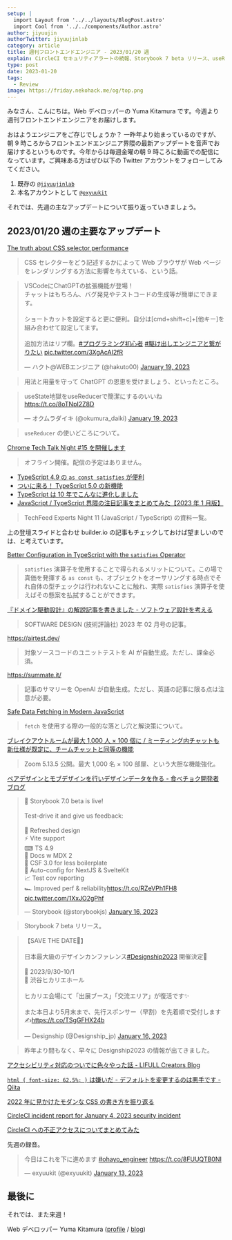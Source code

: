 ```yaml
---
setup: |
  import Layout from '../../layouts/BlogPost.astro'
  import Cool from '../../components/Author.astro'
author: jiyuujin
authorTwitter: jiyuujinlab
category: article
title: 週刊フロントエンドエンジニア - 2023/01/20 週
explain: CircleCI セキュリティアラートの続報、Storybook 7 beta リリース、useReducer を使いどころ、satisfies 演算子のメリット、fetch 関数の罠
type: post
date: 2023-01-20
tags:
  - Review
image: https://friday.nekohack.me/og/top.png
---
```


みなさん、こんにちは。Web デベロッパーの Yuma Kitamura です。今週より週刊フロントエンドエンジニアをお届けします。

おはようエンジニアをご存じでしょうか？ 一昨年より始まっているのですが、朝 9 時ころからフロントエンドエンジニア界隈の最新アップデートを音声でお届けするというものです。今年からは毎週金曜の朝 9 時ころに動画での配信になっています。ご興味ある方はぜひ以下の Twitter アカウントをフォローしてみてください。

1. 既存の [`@jiyuujinlab`](https://twitter.com/jiyuujinlab)
2. 本名アカウントとして [`@exyuukit`](https://twitter.com/exyuukit)

それでは、先週の主なアップデートについて振り返っていきましょう。

## 2023/01/20 週の主要なアップデート

[The truth about CSS selector performance](https://blogs.windows.com/msedgedev/2023/01/17/the-truth-about-css-selector-performance/)

> CSS セレクターをどう記述するかによって Web ブラウザが Web ページをレンダリングする方法に影響を与えている、という話。

<blockquote class="twitter-tweet"><p lang="ja" dir="ltr">VSCodeにChatGPTの拡張機能が登場！<br>チャットはもちろん、バグ発見やテストコードの生成等が簡単にできます。<br><br>ショートカットを設定すると更に便利。自分は[cmd+shift+c]+[他キー]を組み合わせて設定してます。<br><br>追加方法はリプ欄。<a href="https://twitter.com/hashtag/%E3%83%97%E3%83%AD%E3%82%B0%E3%83%A9%E3%83%9F%E3%83%B3%E3%82%B0%E5%88%9D%E5%BF%83%E8%80%85?src=hash&amp;ref_src=twsrc%5Etfw">#プログラミング初心者</a> <a href="https://twitter.com/hashtag/%E9%A7%86%E3%81%91%E5%87%BA%E3%81%97%E3%82%A8%E3%83%B3%E3%82%B8%E3%83%8B%E3%82%A2%E3%81%A8%E7%B9%8B%E3%81%8C%E3%82%8A%E3%81%9F%E3%81%84?src=hash&amp;ref_src=twsrc%5Etfw">#駆け出しエンジニアと繋がりたい</a> <a href="https://t.co/3XgAcAI2fR">pic.twitter.com/3XgAcAI2fR</a></p>&mdash; ハクト@WEBエンジニア (@hakuto00) <a href="https://twitter.com/hakuto00/status/1615918041006759938?ref_src=twsrc%5Etfw">January 19, 2023</a></blockquote> <script async src="https://platform.twitter.com/widgets.js" charset="utf-8"></script>

> 用法と用量を守って ChatGPT の恩恵を受けましょう、といったところ。

<blockquote class="twitter-tweet"><p lang="ja" dir="ltr">useState地獄をuseReducerで簡潔にするのいいね<a href="https://t.co/8oTNpI2Z8D">https://t.co/8oTNpI2Z8D</a></p>&mdash; オクムラダイキ (@okumura_daiki) <a href="https://twitter.com/okumura_daiki/status/1615903927446425601?ref_src=twsrc%5Etfw">January 19, 2023</a></blockquote> <script async src="https://platform.twitter.com/widgets.js" charset="utf-8"></script>

> `useReducer` の使いどころについて。

[Chrome Tech Talk Night #15 を開催します](https://developers-jp.googleblog.com/2023/01/chrome-tech-talk-night-15.html)

> オフライン開催。配信の予定はありません。

- [TypeScript 4.9 の `as const satisfies` が便利](https://speakerdeck.com/tonkotsuboy_com/typescript-4-dot-9noas-const-satisfiesgabian-li-160d825b-7765-4c2b-945d-bb72cc389557)
- [ついに来る！ TypeScript 5.0 の新機能](https://speakerdeck.com/uhyo/tuinilai-ru-typescript5-dot-0noxin-ji-neng)
- [TypeScript は 10 年でこんなに進化しました](https://speakerdeck.com/okunokentaro/techfeed-experts-night-11)
- [JavaScript / TypeScript 界隈の注目記事をまとめてみた【2023 年 1 月版】](https://techfeed.io/entries/63c7b917b1914438d58f5b47)

> TechFeed Experts Night 11 (JavaScript / TypeScript) の資料一覧。

上の登壇スライドと合わせ builder.io の記事もチェックしておけば望ましいのでは、と考えています。

[Better Configuration in TypeScript with the `satisfies` Operator](https://www.builder.io/blog/satisfies-operator)

> `satisfies` 演算子を使用することで得られるメリットについて。この場で真価を発揮する `as const` も、オブジェクトをオーサリングする時点でそれ自体の型チェックは行われないことに触れ、実際 `satisfies` 演算子を使えばその懸案を払拭することができます。

[『ドメイン駆動設計』の解説記事を書きました - ソフトウェア設計を考える](https://masuda220.hatenablog.com/entry/2023/01/18/132316)

> SOFTWARE DESIGN (技術評論社) 2023 年 02 月号の記事。

https://airtest.dev/

> 対象ソースコードのユニットテストを AI が自動生成。ただし、課金必須。

https://summate.it/

> 記事のサマリーを OpenAI が自動生成。ただし、英語の記事に限る点は注意が必要。

[Safe Data Fetching in Modern JavaScript](https://www.builder.io/blog/safe-data-fetching)

> `fetch` を使用する際の一般的な落とし穴と解決策について。

[ブレイクアウトルームが最大 1,000 人 × 100 個に / ミーティング内チャットも新仕様が既定に、チームチャットと同等の機能](https://forest.watch.impress.co.jp/docs/news/1470937.html)

> Zoom 5.13.5 公開。最大 1,000 名 × 100 部屋、という大胆な機能強化。

[ペアデザインとモブデザインを行いデザインデータを作る - 食べチョク開発者ブログ](https://tech.tabechoku.com/entry/design-review-2023)

<blockquote class="twitter-tweet"><p lang="en" dir="ltr">🚀 Storybook 7.0 beta is live! <br><br>Test-drive it and give us feedback:<br><br>🎨 Refreshed design<br>⚡ Vite support<br>⌨ TS 4.9<br>📝 Docs w MDX 2<br>🔖 CSF 3.0 for less boilerplate<br>🎁 Auto-config for NextJS &amp; SvelteKit <br>📈 Test cov reporting<br>🏎️ Improved perf &amp; reliability<a href="https://t.co/RZeVPh1FH8">https://t.co/RZeVPh1FH8</a> <a href="https://t.co/1XxJO2gPhf">pic.twitter.com/1XxJO2gPhf</a></p>&mdash; Storybook (@storybookjs) <a href="https://twitter.com/storybookjs/status/1615016324379410438?ref_src=twsrc%5Etfw">January 16, 2023</a></blockquote> <script async src="https://platform.twitter.com/widgets.js" charset="utf-8"></script>

> Storybook 7 beta リリース。

<blockquote class="twitter-tweet"><p lang="ja" dir="ltr">【SAVE THE DATE🎁】<br><br>日本最大級のデザインカンファレンス<a href="https://twitter.com/hashtag/Designship2023?src=hash&amp;ref_src=twsrc%5Etfw">#Designship2023</a> 開催決定🚀<br><br>📅 2023/9/30-10/1<br>📍 渋谷ヒカリエホール<br><br>ヒカリエ会場にて「出展ブース」「交流エリア」が復活です✨<br><br>また本日より5月末まで、先行スポンサー（早割）を先着順で受付します✍️<a href="https://t.co/TSgGFHX24b">https://t.co/TSgGFHX24b</a></p>&mdash; Designship (@Designship_jp) <a href="https://twitter.com/Designship_jp/status/1614800759383810048?ref_src=twsrc%5Etfw">January 16, 2023</a></blockquote> <script async src="https://platform.twitter.com/widgets.js" charset="utf-8"></script>

> 昨年より間もなく、早々に Designship2023 の情報が出てきました。

[アクセシビリティ対応のついでに色々やった話 - LIFULL Creators Blog](https://www.lifull.blog/entry/2023/01/16/090000)

[`html { font-size: 62.5%; }` は嫌いだ - デフォルトを変更するのは悪手です - Qiita](https://qiita.com/mrd-takahashi/items/8396d84bd2c52ab1cf3e)

[2022 年に見かけたモダンな CSS の書き方を振り返る](https://zenn.dev/taku_matsunaga/articles/c85a44757b46c9)

[CircleCI incident report for January 4, 2023 security incident](https://circleci.com/blog/jan-4-2023-incident-report/)

[CircleCI への不正アクセスについてまとめてみた](https://piyolog.hatenadiary.jp/entry/2023/01/16/002536)

先週の録音。

<blockquote class="twitter-tweet"><p lang="ja" dir="ltr">今日はこれを下に進めます <a href="https://twitter.com/hashtag/ohayo_engineer?src=hash&amp;ref_src=twsrc%5Etfw">#ohayo_engineer</a> <a href="https://t.co/8FUUQTB0NI">https://t.co/8FUUQTB0NI</a></p>&mdash; exyuukit (@exyuukit) <a href="https://twitter.com/exyuukit/status/1613687933701337089?ref_src=twsrc%5Etfw">January 13, 2023</a></blockquote> <script async src="https://platform.twitter.com/widgets.js" charset="utf-8"></script>

## 最後に

それでは、また来週！

Web デベロッパー Yuma Kitamura ([profile](https://yuma-kitamura.nekohack.me/) / [blog](https://blog.nekohack.me/))
